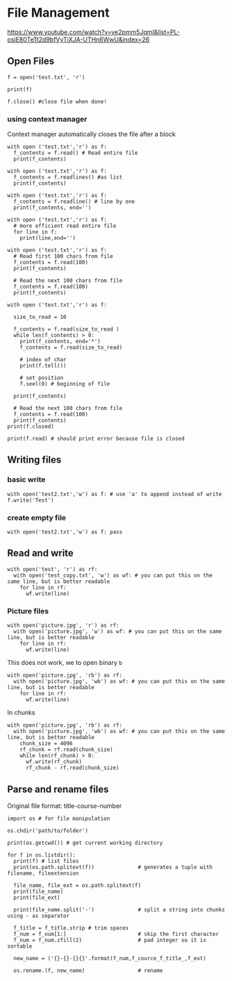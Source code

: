 # File Management
https://www.youtube.com/watch?v=ve2pmm5JqmI&list=PL-osiE80TeTt2d9bfVyTiXJA-UTHn6WwU&index=26
## Open Files

`f = open('test.txt', 'r')`

`print(f)`

`f.close() #close file when done!`
### using context manager
Context manager automatically closes the file after a block
```
with open ('test.txt','r') as f:
  f_contents = f.read() # Read entire file
  print(f_contents)

with open ('test.txt','r') as f:
  f_contents = f.readlines() #as list
  print(f_contents)

with open ('test.txt','r') as f:
  f_contents = f.readline() # line by one
  print(f_contents, end='')
  
with open ('test.txt','r') as f:  
  # more efficient read entire file
  for line in f:
    print(line,end='') 

with open ('test.txt','r') as f:
  # Read first 100 chars from file
  f_contents = f.read(100) 
  print(f_contents)
  
  # Read the next 100 chars from file
  f_contents = f.read(100) 
  print(f_contents)
  
with open ('test.txt','r') as f:
  
  size_to_read = 10
  
  f_contents = f.read(size_to_read ) 
  while len(f_contents) > 0:
    print(f_contents, end='*')
    f_contents = f.read(size_to_read)
    
    # index of char
    print(f.tell())
    
    # set position
    f.seel(0) # beginning of file
    
  print(f_contents)
  
  # Read the next 100 chars from file
  f_contents = f.read(100) 
  print(f_contents)
print(f.closed)

print(f.read) # should print error because file is closed
```
## Writing files
### basic write
`with open('test2.txt','w') as f: # use 'a' to append instead of write
  f.write('Test')`
### create empty file
`with open('test2.txt','w') as f:
  pass`
## Read and write
```
with open('test', 'r') as rf:
  with open('test_copy.txt', 'w') as wf: # you can put this on the same line, but is better readable
    for line in rf:
      wf.write(line)
```     
### Picture files
```
with open('picture.jpg', 'r') as rf:
  with open('picture.jpg', 'w') as wf: # you can put this on the same line, but is better readable
    for line in rf:
      wf.write(line)
```   
This does not work, we to open binary `b`
```
with open('picture.jpg', 'rb') as rf:
  with open('picture.jpg', 'wb') as wf: # you can put this on the same line, but is better readable
    for line in rf:
      wf.write(line)
```   
In chunks
```
with open('picture.jpg', 'rb') as rf:
  with open('picture.jpg', 'wb') as wf: # you can put this on the same line, but is better readable
    chunk_size = 4096
    rf_chunk = rf.read(chunk_size)
    while len(rf_chunk) > 0:
      wf.write(rf_chunk)
      rf_chunk - rf.read(chunk_size)      
```  

## Parse and rename files
Original file format:
title-course-number

```
import os # for file manipulation

os.chdir('path/to/folder')

print(os.getcwd()) # get current working directory

for f in os.listdir():
  print(f) # list files
  print(os.path.splitext(f))              # generates a tuple with filename, fileextension
  
  file_name, file_ext = os.path.splitext(f)
  print(file_name)
  print(file_ext)
  
  print(file_name.split('-')              # split a string into chunks using - as separator
  
  f_title = f_title.strip # trim spaces  
  f_num = f_num[1:]                       # skip the first character
  f_num = f_num.zfill(2)                  # pad integer so it is sortable
  
  new_name = ('{}-{}-{}{}'.format(f_num,f_cource_f_title_,f_ext)
  
  os.rename.(f, new_name)                 # rename
  
  
